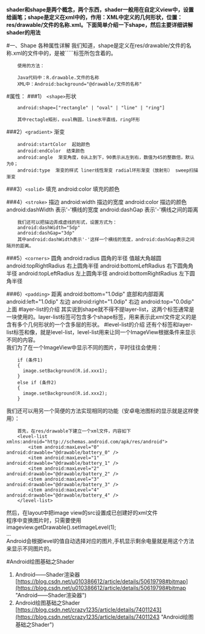 **shader和shape是两个概念，两个东西，shader一般用在自定义view中，设置给画笔；shape是定义在xml中的，作用：XML中定义的几何形状，位置：res/drawable/文件的名称.xml。下面简单介绍一下shape，然后主要详细讲解shader的用法**

#一、Shape 各种属性详解
我们知道，shape是定义在res/drawable/文件的名称.xml的文件中的，是被``<shape></shape>```标签所包含着的。

		使用的方法：

		Java代码中：R.drawable.文件的名称
		XML中：Android:background="@drawable/文件的名称"

#属性：
###1）	```<shape>```形状

		android:shape=["rectangle" | "oval" | "line" | "ring"]

		其中rectagle矩形，oval椭圆，line水平直线，ring环形

###2）```<gradient>```  渐变

		android:startColor  起始颜色
		android:endColor  结束颜色             
		android:angle  渐变角度，0从上到下，90表示从左到右，数值为45的整数倍，默认为0；
		android:type  渐变的样式 liner线性渐变 radial环形渐变（放射形） sweep扫描渐变

###3）```<solid>```  填充
		android:color  填充的颜色

###4）```<stroke>``` 描边
		android:width 描边的宽度
		android:color 描边的颜色
		android:dashWidth 表示'-'横线的宽度
		android:dashGap 表示'-'横线之间的距离
		 
		我们还可以把描边弄成虚线的形式，设置方式为： 
		android:dashWidth="5dp"  
		android:dashGap="3dp"
		其中android:dashWidth表示'-'这样一个横线的宽度，android:dashGap表示之间隔开的距离。

###5）```<corners>``` 圆角
		android:radius  圆角的半径 值越大角越圆
		android:topRightRadius  右上圆角半径
		android:bottomLeftRadius 右下圆角角半径
		android:topLeftRadius 左上圆角半径
		android:bottomRightRadius 左下圆角半径

###6）```<padding>``` 距离
		android:bottom="1.0dip" 底部和内部距离
		android:left="1.0dip" 左边
		android:right="1.0dip" 右边
		android:top="0.0dip" 上面
#layer-list的介绍
其实说到shape就不得不提layer-list，这两个标签通常是一块使用的。layer-list标签可包含多个shape标签，用来表示此xml文件定义的是含有多个几何形状的一个含多层的形状。
#level-list的介绍
还有个标签和layer-list标签和像，就是level-list，level-list用来让同一个ImageView根据条件来显示不同的内容。<br>
我们为了在一个ImageView中显示不同的图片，平时往往会使用：

		if (条件1)
		{ 
		  image.setBackground(R.id.xxx1); 
		}
		else if (条件2)
		{ 
		  image.setBackground(R.id.xxx2); 
		}  
我们还可以用另一个简便的方法实现相同的功能（安卓电池图标的显示就是这样使用）：
	
		首先，在res/drawable下建立一个xml文件，内容如下 	
		<level-list xmlns:android="http://schemas.android.com/apk/res/android">
		    <item android:maxLevel="0" android:drawable="@drawable/battery_0" />
		    <item android:maxLevel="1" android:drawable="@drawable/battery_1" />
		    <item android:maxLevel="2" android:drawable="@drawable/battery_2" />
		    <item android:maxLevel="3" android:drawable="@drawable/battery_3" />
		    <item android:maxLevel="4" android:drawable="@drawable/battery_4" />
		</level-list>


然后，在layout中把image view的src设置成已创建好的xml文件 <br>
程序中变换图片时，只需要使用<br>
imageview.getDrawable().setImageLevel(1);<br>
... <br>
Android会根据level的值自动选择对应的图片,手机显示剩余电量就是用这个方法来显示不同图片的。



#Android绘图基础之Shader

1. Android——Shader渲染器<br>[https://blog.csdn.net/u010386612/article/details/50619798#bitmap](https://blog.csdn.net/u010386612/article/details/50619798#bitmap "Android——Shader渲染器")
2. Android绘图基础之Shader<br>[https://blog.csdn.net/crazy1235/article/details/74011243](https://blog.csdn.net/crazy1235/article/details/74011243 "Android绘图基础之Shader")